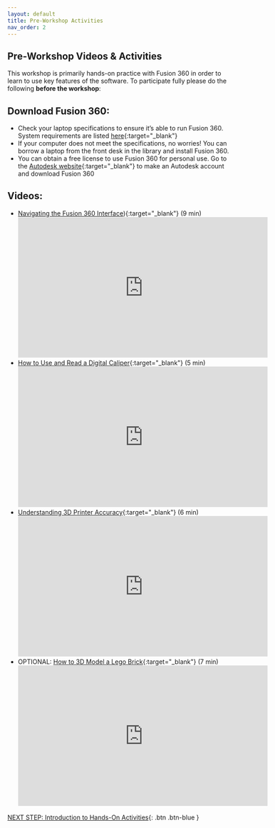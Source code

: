 ```yaml
---
layout: default
title: Pre-Workshop Activities
nav_order: 2
---
```

## Pre-Workshop Videos & Activities
This workshop is primarily hands-on practice with Fusion 360 in order to learn to use key features of the software. To participate fully please do the following **before the workshop**:

## Download Fusion 360:
-   Check your laptop specifications to ensure it’s able to run Fusion 360. System requirements are listed [here](https://autode.sk/2qg8ryB){:target="_blank"}
-   If your computer does not meet the specifications, no worries! You can borrow a laptop from the front desk in the library and install Fusion 360.
-   You can obtain a free license to use Fusion 360 for personal use. Go to the [Autodesk website](https://autode.sk/3DW7TRB){:target="_blank"} to make an Autodesk account and download Fusion 360

## Videos:
-   [Navigating the Fusion 360 Interface](https://www.youtube.com/watch?v=WKb3mRkgTwg)){:target="_blank"} (9 min)<br>
    <iframe width="560" height="315" src="https://www.youtube.com/embed/WKb3mRkgTwg" title="YouTube video player" frameborder="0" allow="accelerometer; autoplay; clipboard-write; encrypted-media; gyroscope; picture-in-picture" allowfullscreen></iframe>
-   [How to Use and Read a Digital Caliper](https://www.youtube.com/watch?v=4fBycE1dk0I){:target="_blank"} (5 min)<br>
    <iframe width="560" height="315" src="https://www.youtube.com/embed/4fBycE1dk0I" title="YouTube video player" frameborder="0" allow="accelerometer; autoplay; clipboard-write; encrypted-media; gyroscope; picture-in-picture" allowfullscreen></iframe>
-   [Understanding 3D Printer Accuracy](https://www.youtube.com/watch?v=lo3bZWNQp0w){:target="_blank"} (6 min)<br>
    <iframe width="560" height="315" src="https://www.youtube.com/embed/lo3bZWNQp0w" title="YouTube video player" frameborder="0" allow="accelerometer; autoplay; clipboard-write; encrypted-media; gyroscope; picture-in-picture" allowfullscreen></iframe>
-   OPTIONAL: [How to 3D Model a Lego Brick](https://www.youtube.com/watch?v=d3qGQ2utl2A){:target="_blank"} (7 min)<br>
    <iframe width="560" height="315" src="https://www.youtube.com/embed/d3qGQ2utl2A" title="YouTube video player" frameborder="0" allow="accelerometer; autoplay; clipboard-write; encrypted-media; gyroscope; picture-in-picture" allowfullscreen></iframe>

[NEXT STEP: Introduction to Hands-On Activities](activities-intro.html){: .btn .btn-blue }
